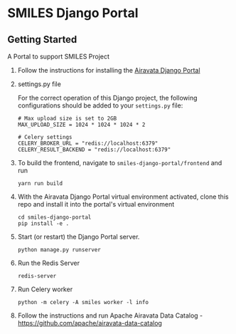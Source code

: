 # SMILES Django Portal

## Getting Started

A Portal to support SMILES Project

1. Follow the instructions for installing the
   [Airavata Django Portal](https://github.com/apache/airavata-django-portal)

   
2. settings.py file

	For the correct operation of this Django project, the following configurations should be added to your `settings.py` file:
	
	```
	# Max upload size is set to 2GB
	MAX_UPLOAD_SIZE = 1024 * 1024 * 1024 * 2  
	
	# Celery settings
	CELERY_BROKER_URL = "redis://localhost:6379"
	CELERY_RESULT_BACKEND = "redis://localhost:6379"
	```

3. To build the frontend, navigate to `smiles-django-portal/frontend` and run
	
	```
	yarn run build
	```

4. With the Airavata Django Portal virtual environment activated, clone this
   repo and install it into the portal's virtual environment

   ```
   cd smiles-django-portal
   pip install -e .
   ```

5. Start (or restart) the Django Portal server.
   ```
   python manage.py runserver
   ```

6. Run the Redis Server

   ```
   redis-server
   ```

7. Run Celery worker

   ```
   python -m celery -A smiles worker -l info
   ```

8. Follow the instructions and run Apache Airavata Data Catalog - https://github.com/apache/airavata-data-catalog